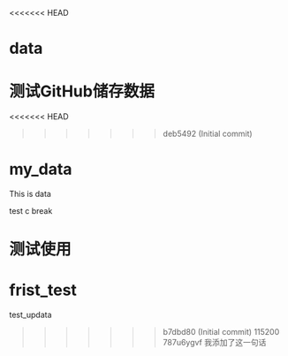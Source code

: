 <<<<<<< HEAD
# data
测试GitHub储存数据
=======
<<<<<<< HEAD
>>>>>>> deb5492 (Initial commit)
# my_data
This is data

test c break

测试使用
=======
# frist_test
test_updata
>>>>>>> b7dbd80 (Initial commit)
115200
787u6ygvf
我添加了这一句话
